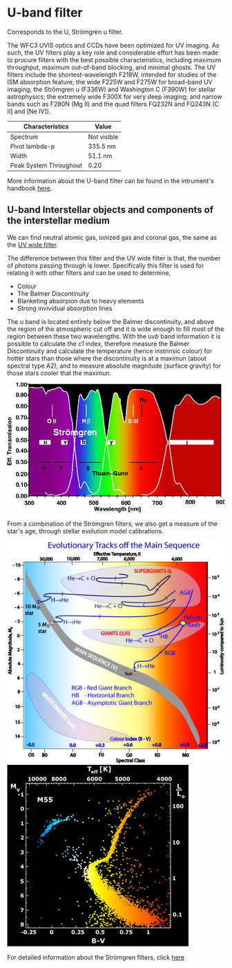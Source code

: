 # U-band filter

Corresponds to the U, Strömgren u filter.

The WFC3 UVIS optics and CCDs have been optimized for UV imaging. As such, the UV filters play a key role and considerable effort has been made to procure filters with the best possible characteristics, including maximum throughput, maximum out-of-band blocking, and minimal ghosts. The UV filters include the shortest-wavelength F218W, intended for studies of the ISM absorption feature; the wide F225W and F275W for broad-band UV imaging; the Strömgren u (F336W) and Washington C (F390W) for stellar astrophysics; the extremely wide F300X for very deep imaging; and narrow bands such as F280N (Mg II) and the quad filters FQ232N and FQ243N (C II] and [Ne IV]).

Characteristics | Value
------------ | -----------
Spectrum | Not visible
Pivot lambda-p | 335.5 nm
Width | 51.1 nm
Peak System Throughout |  0.20

More information about the U-band filter can be found in the intrument's handbook [here](http://www.stsci.edu/hst/wfc3/documents/handbooks/currentIHB/appendixA10.html#310067).

## U-band Interstellar objects and components of the interstellar medium
 We can find neutral atomic gas, ionized gas and coronal gas, the same as the [UV  wide filter](https://github.com/LaurethTeX/Clustering/blob/master/uvwide-Filter.md#uv-interstellar-objects-and-components-of-the-interstellar-medium).
 
 The difference between this filter and the UV wide filter is that, the number of photons passing through is lower. Specifically this filter is used for relating it with other filters and can be used to determine,
  
  * Colour
  * The Balmer Discontinuity
  * Blanketing absorpion due to heavy elements
  * Strong invividual absorption lines

 The *u* band is located entirely below the Balmer discontinuity, and above the region of the atmospheric cut off and it is wide enough to fill most of the region between these two wavelengths. With the *uvb* band information it is possible to calculate the *c1* index, therefore measure the Balmer Discontinuity and calculate the temperature (hence instrinsic colour) for hotter stars than those where the discontinuity is at a maximun (about spectral type A2), and to measure absolute magnitude (surface gravity) for those stars cooler that the maximun.
 
 ![Stromgren](https://raw.githubusercontent.com/LaurethTeX/Clustering/09396a3943b101c93166909470bec4dfd30c5699/transm-voll.gif)
 
 From a combination of the Strömgren filters, we also get a measure of the star's age, through stellar evolution model calibrations.
 
 ![EVO](https://raw.githubusercontent.com/LaurethTeX/Clustering/d41731fcb0ac7b227426379028fedf77fdc5e109/evolutionarytracks.jpg)
 ![m55](https://raw.githubusercontent.com/LaurethTeX/Clustering/d41731fcb0ac7b227426379028fedf77fdc5e109/m55-evolutionarytracks.jpg)
 
 For detailed information about the Strömgren filters, click [here](http://www.optecinc.com/pdf/stromgren_tutorial.pdf)
 
 
